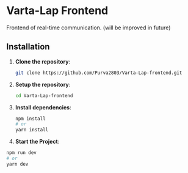 # Varta-Lap Frontend

Frontend of real-time communication. (will be improved in future)
## Installation

1. **Clone the repository**:
   ```bash
   git clone https://github.com/Purva2803/Varta-Lap-frontend.git
2. **Setup the repository**:
   ```bash
   cd Varta-Lap-frontend
3. **Install dependencies**:
   ```bash
   npm install
   # or
   yarn install
4. **Start the Project**:
  ```bash
  npm run dev
  # or
  yarn dev


